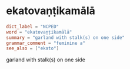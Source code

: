 # ekatovaṇṭikamālā

``` toml
dict_label = "NCPED"
word = "ekatovaṇṭikamālā"
summary = "garland with stalk(s) on one side"
grammar_comment = "feminine a"
see_also = ["ekato"]
```

garland with stalk(s) on one side

